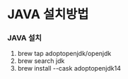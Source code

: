 # JAVA 설치방법

### JAVA 설치
1. brew tap adoptopenjdk/openjdk
2. brew search jdk
3. brew install --cask adoptopenjdk14